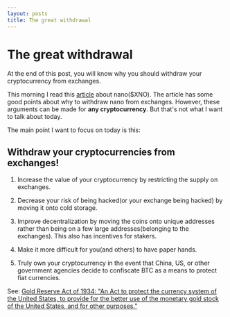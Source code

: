 ```yaml
---
layout: posts
title: The great withdrawal
---
```


# The great withdrawal

<!-- PROMISE of value -->

At the end of this post, you will know why you should withdraw your cryptocurrency from exchanges.

This morning I read this [article](https://blog.nano.org/why-you-should-take-your-nano-off-exchanges-for-yourself-the-network-and-nanos-value-b1890b01136c) about nano($XNO). The article has some good points about why to withdraw nano from exchanges. However, these arguments can be made for **any cryptocurrency**. But that's not what I want to talk about today.

The main point I want to focus on today is this:

## Withdraw your cryptocurrencies from exchanges!

1. Increase the value of your cryptocurrency by restricting the supply on exchanges.

2. Decrease your risk of being hacked(or your exchange being hacked) by moving it onto cold storage.

3. Improve decentralization by moving the coins onto unique addresses rather than being on a few large addresses(belonging to the exchanges). This also has incentives for stakers.

4. Make it more difficult for you(and others) to have paper hands.

5. Truly own your cryptocurrency in the event that China, US, or other government agencies decide to confiscate BTC as a means to protect fiat currencies.

See: [Gold Reserve Act of 1934: "An Act to protect the currency system of the United States, to provide for the better use of the monetary gold stock of the United States, and for other purposes."](https://en.wikipedia.org/wiki/Gold_Reserve_Act)

